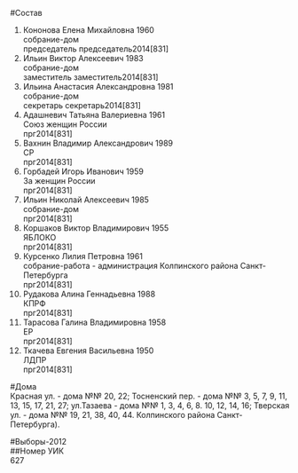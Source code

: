 #Состав  
1. Кононова Елена Михайловна 1960  
    собрание-дом  
    председатель председатель2014[831]  
2. Ильин Виктор Алексеевич 1983  
    собрание-дом  
    заместитель заместитель2014[831]  
3. Ильина Анастасия Александровна 1981  
    собрание-дом  
    секретарь секретарь2014[831]  
4. Адашневич Татьяна Валериевна 1961  
    Союз женщин России  
    прг2014[831]  
5. Вахнин Владимир Александрович 1989  
    СР  
    прг2014[831]  
6. Горбадей Игорь Иванович 1959  
    За женщин России  
    прг2014[831]  
7. Ильин Николай Алексеевич 1985  
    собрание-дом  
    прг2014[831]  
8. Коршаков Виктор Владимирович 1955  
    ЯБЛОКО  
    прг2014[831]  
9. Курсенко Лилия Петровна 1961  
    собрание-работа - администрация Колпинского района Санкт-Петербурга  
    прг2014[831]  
10. Рудакова Алина Геннадьевна 1988  
    КПРФ  
    прг2014[831]  
11. Тарасова Галина Владимировна 1958  
    ЕР  
    прг2014[831]  
12. Ткачева Евгения Васильевна 1950  
    ЛДПР  
    прг2014[831]  
  
#Дома  
Красная ул. - дома №№ 20, 22; Тосненский пер. - дома №№ 3, 5, 7, 9, 11, 13, 15, 17, 21, 27; ул.Тазаева - дома №№ 1, 3, 4, 6, 8. 10, 12, 14, 16; Тверская ул. - дома №№ 19, 21, 38, 40, 44. Колпинского района Санкт-Петербурга).  
  
#Выборы-2012  
##Номер УИК  
627  
